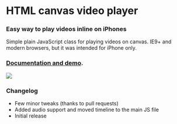 # HTML canvas video player

### Easy way to play videos inline on iPhones

Simple plain JavaScript class for playing videos on canvas.
IE9+ and modern browsers, but it was intended for iPhone only.

### [Documentation and demo](http://stanko.github.io/html-canvas-video-player).

[![](http://i.imgur.com/kHV1hbh.png)](http://stanko.github.io/html-canvas-video-player)

### Changelog
* Few minor tweaks (thanks to pull requests)
* Added audio support and moved timeline to the main JS file
* Initial release
